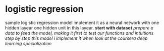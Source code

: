 # logistic regression  
sample logistic regression model implement it as a neural network with one hidden layear one hidden unit in this layear.
**start with dataset**
*prepare a data to feed the model, making it first to test our functions and intuitions step by step*
*this model i implement it when look at the coursera deep learning specialization*

